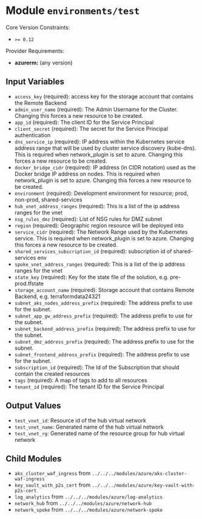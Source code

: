 
# Module `environments/test`

Core Version Constraints:
* `>= 0.12`

Provider Requirements:
* **azurerm:** (any version)

## Input Variables
* `access_key` (required): access key for the storage account that contains the Remote Backend
* `admin_user_name` (required): The Admin Username for the Cluster. Changing this forces a new resource to be created.
* `app_id` (required): The client ID for the Service Principal
* `client_secret` (required): The secret for the Service Principal authentication
* `dns_service_ip` (required): IP address within the Kubernetes service address range that will be used by cluster service discovery (kube-dns). This is required when network_plugin is set to azure. Changing this forces a new resource to be created.
* `docker_bridge_cidr` (required): IP address (in CIDR notation) used as the Docker bridge IP address on nodes. This is required when network_plugin is set to azure. Changing this forces a new resource to be created.
* `environment` (required): Development environment for resource; prod, non-prod, shared-services
* `hub_vnet_address_ranges` (required): This is a list of the ip address ranges for the vnet
* `nsg_rules_dmz` (required): List of NSG rules for DMZ subnet
* `region` (required): Geographic region resource will be deployed into
* `service_cidr` (required): The Network Range used by the Kubernetes service. This is required when network_plugin is set to azure. Changing this forces a new resource to be created.
* `shared_services_subscription_id` (required): subscription id of shared-services env
* `spoke_vnet_address_ranges` (required): This is a list of the ip address ranges for the vnet
* `state_key` (required): Key for the state file of the solution, e.g. pre-prod.tfstate
* `storage_account_name` (required): Storage account that contains Remote Backend, e.g. terraformdata24321
* `subnet_aks_nodes_address_prefix` (required): The address prefix to use for the subnet.
* `subnet_app_gw_address_prefix` (required): The address prefix to use for the subnet.
* `subnet_backend_address_prefix` (required): The address prefix to use for the subnet.
* `subnet_dmz_address_prefix` (required): The address prefix to use for the subnet.
* `subnet_frontend_address_prefix` (required): The address prefix to use for the subnet.
* `subscription_id` (required): The Id of the Subscription that should contain the created resources
* `tags` (required): A map of tags to add to all resources
* `tenant_id` (required): The tenant ID for the Service Principal

## Output Values
* `test_vnet_id`: Resource id of the hub virtual network
* `test_vnet_name`: Generated name of the hub virtual network
* `test_vnet_rg`: Generated name of the resource group for hub virtual network

## Child Modules
* `aks_cluster_waf_ingress` from `../../../modules/azure/aks-cluster-waf-ingress`
* `key_vault_with_p2s_cert` from `../../../modules/azure/key-vault-with-p2s-cert`
* `log_analytics` from `../../../modules/azure/log-analytics`
* `network_hub` from `../../../modules/azure/network-hub`
* `network_spoke` from `../../../modules/azure/network-spoke`

